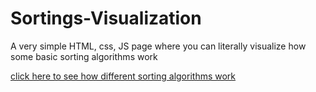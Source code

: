 # Sortings-Visualization

A very simple HTML, css, JS page where you can literally visualize how some basic sorting algorithms work

[click here to see how different sorting algorithms work](https://kurashiva11.github.io/Sortings-Visualization/)
